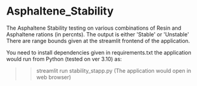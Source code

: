 # Asphaltene_Stability

The Asphaltene Stability testing on various combinations of Resin and Asphaltene rations (in percnts).
The output is either 'Stable' or 'Unstable'
There are range bounds given at the streamlit frontend of the application.

You need to install dependencies given in requirements.txt
the application would run from Python (tested on ver 3.10) as:
>> streamlit run stability_stapp.py
(The application would open in web browser)
